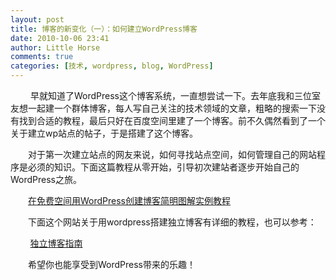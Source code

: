 ```yaml
---
layout: post
title: 博客的新变化（一）：如何建立WordPress博客
date: 2010-10-06 23:41
author: Little Horse
comments: true
categories: [技术, wordpress, blog, WordPress]
---
```

<p>&nbsp;　　早就知道了WordPress这个博客系统，一直想尝试一下。去年底我和三位室友想一起建一个群体博客，每人写自己关注的技术领域的文章，粗略的搜索一下没有找到合适的教程，最后只好在百度空间里建了一个博客。前不久偶然看到了一个关于建立wp站点的帖子，于是搭建了这个博客。</p>
<p>　　对于第一次建立站点的网友来说，如何寻找站点空间，如何管理自己的网站程序是必须的知识。下面这篇教程从零开始，引导初次建站者逐步开始自己的WordPress之旅。</p>
<p>　　<a href="http://blog.163.com/chen6666@126/blog/static/280436742010417104939499/" target="_blank">在免费空间用WordPress创建博客简明图解实例教程</a></p>
<p>　　下面这个网站关于用wordpress搭建独立博客有详细的教程，也可以参考：</p>
<p>&nbsp;&nbsp; &nbsp; &nbsp; &nbsp;<a href="http://www.116y.com/" target="_blank">独立博客指南</a></p>
<p>　　希望你也能享受到WordPress带来的乐趣！</p>

